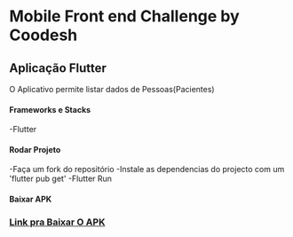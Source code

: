 # Mobile Front end Challenge by Coodesh


## Aplicação Flutter

O Aplicativo permite listar dados de Pessoas(Pacientes)

#### Frameworks e Stacks

-Flutter

#### Rodar Projeto
-Faça um fork do repositório
-Instale  as dependencias do projecto com um 'flutter pub get'
-Flutter Run


#### Baixar APK
### [Link pra Baixar O APK](https://www.mediafire.com/file/zpkfb4ownny16fe/Coodesh_challenge-Ildeberto.apk/file)


